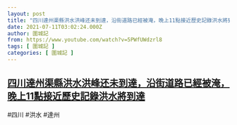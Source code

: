 ```yaml
---
layout: post
title: "四川達州渠縣洪水洪峰还未到達，沿街道路已經被淹，晚上11點接近歷史記錄洪水將到達"
date: 2021-07-11T03:02:24.000Z
author: 圍城記
from: https://www.youtube.com/watch?v=5PWfUWdzrl8
tags: [ 圍城記 ]
categories: [ 圍城記 ]
---
```

<!--1625972544000-->
[四川達州渠縣洪水洪峰还未到達，沿街道路已經被淹，晚上11點接近歷史記錄洪水將到達](https://www.youtube.com/watch?v=5PWfUWdzrl8)
------

<div>
#四川 #洪水 #達州
</div>
